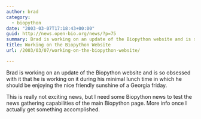 ```yaml
---
author: brad
category:
  - biopython
date: "2003-03-07T17:18:43+00:00"
guid: http://news.open-bio.org/news/?p=75
summary: Brad is working on an update of the Biopython website and is so obsessed with it that he is working on it during his minimal lunch time in which he should be enjoying the nice friendly sunshine of a Georgia friday.
title: Working on the Biopython Website
url: /2003/03/07/working-on-the-biopython-website/

---
```

Brad is working on an update of the Biopython website and is so obsessed with it that he is working on it during his minimal lunch time in which he should be enjoying the nice friendly sunshine of a Georgia friday.

This is really not exciting news, but I need some Biopython news to test the news gathering capabilities of the main Biopython page. More info once I actually get something accomplished.

